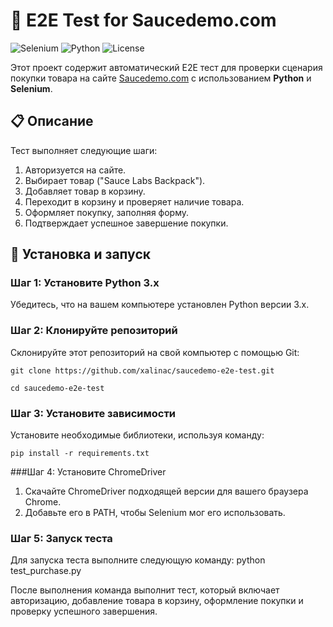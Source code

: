 # 🛒 E2E Test for Saucedemo.com

![Selenium](https://img.shields.io/badge/selenium-3.x-brightgreen)
![Python](https://img.shields.io/badge/python-3.x-blue)
![License](https://img.shields.io/badge/license-MIT-green)

Этот проект содержит автоматический E2E тест для проверки сценария покупки товара на сайте [Saucedemo.com](https://www.saucedemo.com/) с использованием **Python** и **Selenium**.

## 📋 Описание

Тест выполняет следующие шаги:

1. Авторизуется на сайте.
2. Выбирает товар ("Sauce Labs Backpack").
3. Добавляет товар в корзину.
4. Переходит в корзину и проверяет наличие товара.
5. Оформляет покупку, заполняя форму.
6. Подтверждает успешное завершение покупки.

## 🚀 Установка и запуск

### Шаг 1: Установите Python 3.x

Убедитесь, что на вашем компьютере установлен Python версии 3.x.

### Шаг 2: Клонируйте репозиторий

Склонируйте этот репозиторий на свой компьютер с помощью Git:

```
git clone https://github.com/xalinac/saucedemo-e2e-test.git
```
```
cd saucedemo-e2e-test
```

### Шаг 3: Установите зависимости

Установите необходимые библиотеки, используя команду:

```
pip install -r requirements.txt
```

###Шаг 4: Установите ChromeDriver

1.	Скачайте ChromeDriver подходящей версии для вашего браузера Chrome.
2.	Добавьте его в PATH, чтобы Selenium мог его использовать.

### Шаг 5: Запуск теста

Для запуска теста выполните следующую команду:
python test_purchase.py

После выполнения команда выполнит тест, который включает авторизацию, добавление товара в корзину, оформление покупки и проверку успешного завершения.
